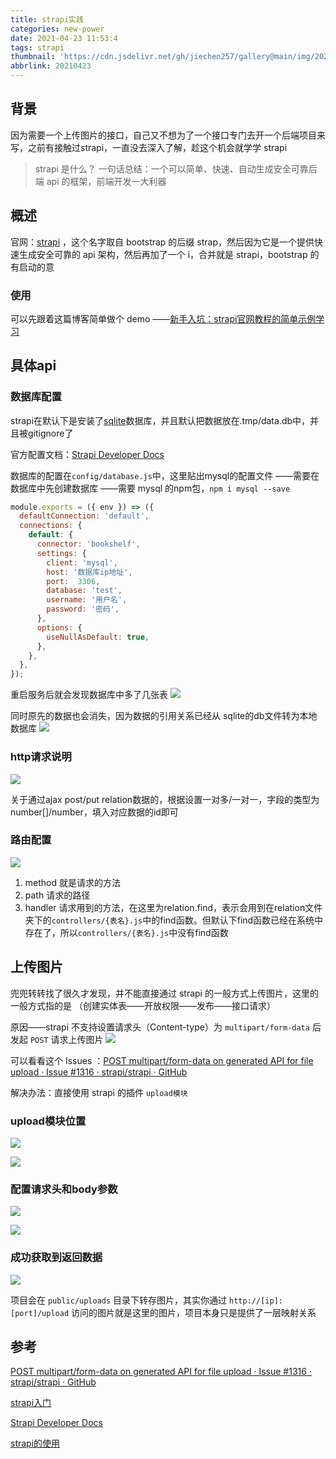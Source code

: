 ```yaml
---
title: strapi实践
categories: new-power
date: 2021-04-23 11:53:4
tags: strapi
thumbnail: 'https://cdn.jsdelivr.net/gh/jiechen257/gallery@main/img/202304272135444.png'
abbrlink: 20210423
---
```


## 背景
因为需要一个上传图片的接口，自己又不想为了一个接口专门去开一个后端项目来写，之前有接触过strapi，一直没去深入了解，趁这个机会就学学 strapi

> strapi 是什么？
> 一句话总结：一个可以简单、快速、自动生成安全可靠后端 api 的框架，前端开发一大利器

## 概述
官网：[strapi](https://strapi.io/) ，这个名字取自 bootstrap 的后缀 strap，然后因为它是一个提供快速生成安全可靠的 api 架构，然后再加了一个 i，合并就是 strapi，bootstrap 的有启动的意

### 使用
可以先跟着这篇博客简单做个 demo
——[新手入坑：strapi官网教程的简单示例学习](https://blog.csdn.net/qq_36812165/article/details/115533628#:~:text=%E4%BB%8B%E7%BB%8D%20Strapi%20%E6%98%AF%E4%B8%80%E7%A7%8D%E7%81%B5%E6%B4%BB%E7%9A%84%E3%80%81%E5%BC%80%E6%94%BE%E6%BA%90%E7%A0%81%E7%9A%84%E6%97%A0%E5%A4%B4%20CMS%20%EF%BC%8C%E5%BC%80%E5%8F%91%E8%80%85%E5%8F%AF%E4%BB%A5%E8%87%AA%E7%94%B1%E9%80%89%E6%8B%A9%E8%87%AA%E5%B7%B1%E5%96%9C%E6%AC%A2%E7%9A%84%E5%B7%A5%E5%85%B7%E5%92%8C%E6%A1%86%E6%9E%B6%EF%BC%8C%E7%BC%96%E8%BE%91%E5%99%A8%E4%B9%9F%E5%8F%AF%E4%BB%A5%E8%BD%BB%E6%9D%BE%E5%9C%B0%E7%AE%A1%E7%90%86%E5%92%8C%E5%88%86%E5%8F%91%E5%86%85%E5%AE%B9%E3%80%82,%E9%80%9A%E8%BF%87%E4%BD%BF%E7%AE%A1%E7%90%86%E9%9D%A2%E6%9D%BF%E5%92%8C%20API%20%E5%8F%AF%E6%89%A9%E5%B1%95%E9%80%9A%E8%BF%87%E6%8F%92%E4%BB%B6%E7%B3%BB%E7%BB%9F%EF%BC%8C%20Strapi%20%E4%BD%BF%E4%B8%96%E7%95%8C%E4%B8%8A%E6%9C%80%E5%A4%A7%E7%9A%84%E5%85%AC%E5%8F%B8%E5%8A%A0%E9%80%9F%E5%86%85%E5%AE%B9%E4%BA%A4%E4%BB%98%EF%BC%8C%E5%90%8C%E6%97%B6%E5%BB%BA%E7%AB%8B%E7%BE%8E%E4%B8%BD%E7%9A%84%E6%95%B0%E5%AD%97%E4%BD%93%E9%AA%8C%E3%80%82)

## 具体api

### 数据库配置
strapi在默认下是安装了[sqlite](https://so.csdn.net/so/search?q=sqlite&spm=1001.2101.3001.7020)数据库，并且默认把数据放在.tmp/data.db中，并且被gitignore了

官方配置文档：[Strapi Developer Docs](https://docs.strapi.io/developer-docs/latest/getting-started/introduction.html)

数据库的配置在`config/database.js`中，这里贴出mysql的配置文件
——需要在数据库中先创建数据库
——需要 mysql 的npm包，`npm i mysql --save`

```js
module.exports = ({ env }) => ({
  defaultConnection: 'default',
  connections: {
    default: {
      connector: 'bookshelf',
      settings: {
        client: 'mysql',
        host: '数据库ip地址',
        port:  3306,
        database: 'test',
        username: '用户名',
        password: '密码',
      },
      options: {
        useNullAsDefault: true,
      },
    },
  },
});
```

重启服务后就会发现数据库中多了几张表
![](https://cdn.jsdelivr.net/gh/jiechen257/gallery@main/img/202312041413415.png)

同时原先的数据也会消失，因为数据的引用关系已经从 sqlite的db文件转为本地数据库
![](https://cdn.jsdelivr.net/gh/jiechen257/gallery@main/img/202312041414787.png)


### http请求说明

![](https://cdn.jsdelivr.net/gh/jiechen257/gallery@main/img/202312041414049.png)

关于通过ajax post/put relation数据的，根据设置一对多/一对一，字段的类型为number[]/number，填入对应数据的id即可

### 路由配置

![](https://cdn.jsdelivr.net/gh/jiechen257/gallery@main/img/202312041414292.png)
1. method 就是请求的方法
2. path 请求的路径
3. handler 请求用到的方法，在这里为relation.find，表示会用到在relation文件夹下的`controllers/{表名}.js`中的find函数。但默认下find函数已经在系统中存在了，所以`controllers/{表名}.js`中没有find函数


## 上传图片
兜兜转转找了很久才发现，并不能直接通过 strapi 的一般方式上传图片，这里的一般方式指的是 （创建实体表——开放权限——发布——接口请求）

原因——strapi 不支持设置请求头（Content-type）为 `multipart/form-data` 后发起 `POST` 请求上传图片
![](https://cdn.jsdelivr.net/gh/jiechen257/gallery@main/img/202312041415227.png)


可以看看这个 Issues ：[POST multipart/form-data on generated API for file upload · Issue #1316 · strapi/strapi · GitHub](https://github.com/strapi/strapi/issues/1316#)

解决办法：直接使用 strapi 的插件 `upload模块`

### upload模块位置
![](https://cdn.jsdelivr.net/gh/jiechen257/gallery@main/img/202312041415509.png)

![](https://cdn.jsdelivr.net/gh/jiechen257/gallery@main/img/202312041415231.png)

### 配置请求头和body参数
![](https://cdn.jsdelivr.net/gh/jiechen257/gallery@main/img/202312041415569.png)

![](https://cdn.jsdelivr.net/gh/jiechen257/gallery@main/img/202312041416021.png)

### 成功获取到返回数据
![](https://cdn.jsdelivr.net/gh/jiechen257/gallery@main/img/202312041416958.png)

项目会在 `public/uploads` 目录下转存图片，其实你通过 `http://[ip]:[port]/upload`  访问的图片就是这里的图片，项目本身只是提供了一层映射关系


## 参考
[POST multipart/form-data on generated API for file upload · Issue #1316 · strapi/strapi · GitHub](https://github.com/strapi/strapi/issues/1316#)

[strapi入门](https://blog.csdn.net/qq_41535611/article/details/107912549)

[Strapi Developer Docs](https://docs.strapi.io/developer-docs/latest/getting-started/introduction.html#open-source-contribution)

[strapi的使用](https://blog.csdn.net/m0_37820751/article/details/112800805)

